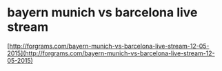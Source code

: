 # bayern munich vs barcelona live stream
[http://forgrams.com/bayern-munich-vs-barcelona-live-stream-12-05-2015](http://forgrams.com/bayern-munich-vs-barcelona-live-stream-12-05-2015)
